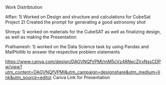 Work Distribtution

Affan:  1) Worked on Design and structure and calculations for CubeSat Project
        2) Created the prompt for generating a good astronomy shot

Shreya: 1) worked on materials for the CubeSAT as well as finalizing design, as well as making the Presentation

Prathamesh: 1) worked on the Data Science task by using Pandas and MatPlotlib to answer the respective problem statements

https://www.canva.com/design/DAGVNQfVPMI/mM5cVz48NecZIrxNssCDPw/view?utm_content=DAGVNQfVPMI&utm_campaign=designshare&utm_medium=link&utm_source=editor
Canva Link for Presentation
